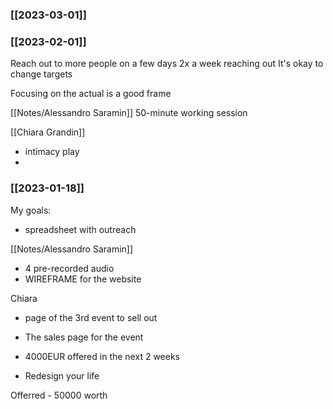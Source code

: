 ### [[2023-03-01]]



### [[2023-02-01]]

Reach out to more people on a few days
2x a week reaching out
It's okay to change targets

Focusing on the actual is a good frame

[[Notes/Alessandro Saramin]]
50-minute working session

[[Chiara Grandin]]
- intimacy play
- 

### [[2023-01-18]]

My goals:
- spreadsheet with outreach

[[Notes/Alessandro Saramin]]
- 4 pre-recorded audio
- WIREFRAME for the website

Chiara
- page of the 3rd event to sell out
- The sales page for the event
- 4000EUR offered in the next 2 weeks

- Redesign your life

Offerred - 50000 worth